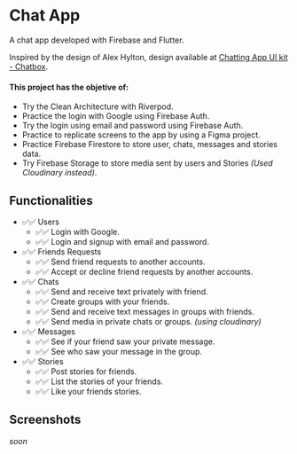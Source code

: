 # Chat App

A chat app developed with Firebase and Flutter.

Inspired by the design of Alex Hylton, design available at [Chatting App UI kit - Chatbox](https://www.figma.com/community/file/1152599900945065665).

#### This project has the objetive of:
- Try the Clean Architecture with Riverpod.
- Practice the login with Google using Firebase Auth.
- Try the login using email and password using Firebase Auth.
- Practice to replicate screens to the app by using a Figma project.
- Practice Firebase Firestore to store user, chats, messages and stories data.
- Try Firebase Storage to store media sent by users and Stories *(Used Cloudinary instead)*.

## Functionalities
- ✅✅ Users
    - ✅✅ Login with Google. 
    - ✅✅ Login and signup with email and password. 
- ✅✅ Friends Requests
    - ✅✅ Send friend requests to another accounts.
    - ✅✅ Accept or decline friend requests by another accounts.
- ✅✅ Chats
    - ✅✅ Send and receive text privately with friend.
    - ✅✅ Create groups with your friends.
    - ✅✅ Send and receive text messages in groups with friends.
    - ✅✅ Send media in private chats or groups. *(using cloudinary)*
- ✅✅ Messages
    - ✅✅ See if your friend saw your private message.
    - ✅✅ See who saw your message in the group.
- ✅✅ Stories
    - ✅✅ Post stories for friends.
    - ✅✅ List the stories of your friends.
    - ✅✅ Like your friends stories.

## Screenshots
*soon*
